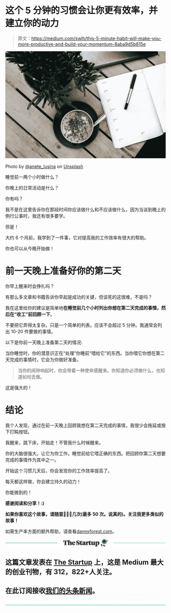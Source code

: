 # 这个 5 分钟的习惯会让你更有效率，并建立你的动力

> 原文：<https://medium.com/swlh/this-5-minute-habit-will-make-you-more-productive-and-build-your-momentum-8aba9d5b815e>

![](img/4d9b5a1b48ebc37de4cae213524e532a.png)

Photo by [@anete_lusina](https://unsplash.com/@anete_lusina) on [Unsplash](https://unsplash.com/photos/VwiLLyETLcQ)

睡觉前一两个小时做什么？

你晚上的日常活动是什么？

你有吗？

我不是在这里告诉你在那段时间你应该做什么和不应该做什么，因为当谈到晚上的例行公事时，我还有很多要学。

但是！

大约 6 个月前，我学到了一件事，它对提高我的工作效率有很大的帮助。

你也可以从今晚开始做！

# 前一天晚上准备好你的第二天

你早上醒来时会挣扎吗？

有那么多文章和书籍告诉你早起是成功的关键，但该死的这很难，不是吗？

我在这里给你的建议是简单地**在睡觉前几个小时列出你想在第二天完成的事情，然后在“收工”前回顾一下**。

不要把它弄得太复杂。只是一个简单的列表。应该不会超过 5 分钟。我通常会列出 10-20 件要做的事情。

以下是你前一天晚上准备第二天的情况:

当你睡觉时，你的潜意识正在“处理”你睡前“喂给它”的东西。当你喂它你想在第二天完成的事情时，它会为你做好准备。

> 当你的闹钟响起时，你会带着一种使命感醒来。你知道你必须做什么，也知道如何去做。

这是强大的！

# 结论

我个人发现，通过在前一天晚上回顾我想在第二天完成的事情，我很少会拖延或按下打盹按钮。

我醒来，跳下床，开始走！不管我什么时候醒来。

你的大脑很强大。让它为你工作。睡觉前给它喂正确的东西。把回顾你第二天想要完成的事情作为其中之一。

开始这个习惯几天后，你会发现你的工作效率提高了。

每天都这样做，你会建立持久的动力！

你能做到的！

**感谢阅读和分享！:)**

**如果你喜欢这个故事，请随意**👏👏👏**几次(最多 50 次。说真的)。关注我更多类似的故事！**

如需生产率方面的额外帮助，请查看[dannyforest.com](http://dannyforest.com/)。

[![](img/308a8d84fb9b2fab43d66c117fcc4bb4.png)](https://medium.com/swlh)

## 这篇文章发表在 [The Startup](https://medium.com/swlh) 上，这是 Medium 最大的创业刊物，有 312，822+人关注。

## 在此订阅接收[我们的头条新闻](http://growthsupply.com/the-startup-newsletter/)。

[![](img/b0164736ea17a63403e660de5dedf91a.png)](https://medium.com/swlh)